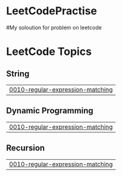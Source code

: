 # LeetCodePractise
#My soloution for problem on leetcode 

<!---LeetCode Topics Start-->
# LeetCode Topics
## String
|  |
| ------- |
| [0010-regular-expression-matching](https://github.com/MinhPhuc2k3/LeetCodePractise/tree/master/0010-regular-expression-matching) |
## Dynamic Programming
|  |
| ------- |
| [0010-regular-expression-matching](https://github.com/MinhPhuc2k3/LeetCodePractise/tree/master/0010-regular-expression-matching) |
## Recursion
|  |
| ------- |
| [0010-regular-expression-matching](https://github.com/MinhPhuc2k3/LeetCodePractise/tree/master/0010-regular-expression-matching) |
<!---LeetCode Topics End-->